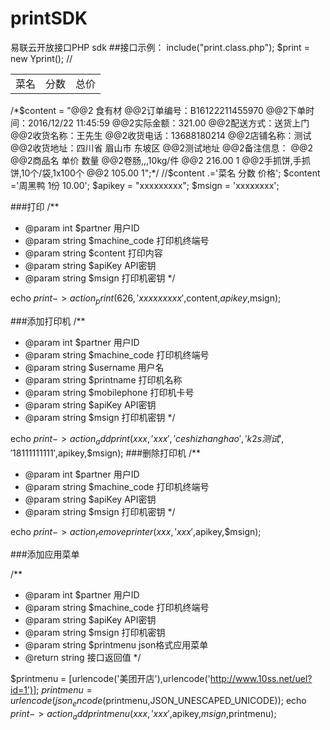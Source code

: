# printSDK
易联云开放接口PHP sdk
##接口示例：
include("print.class.php");
$print = new Yprint();
//<table><tr><td>菜名</td><td>分数</td><td>总价</td></tr>
</tr></table>
/*$content = "@@2               食有材
@@2订单编号：B16122211455970
@@2下单时间：2016/12/22 11:45:59
@@2实际金额：321.00
@@2配送方式：送货上门
@@2收货名称：王先生
@@2收货电话：13688180214
@@2店铺名称：测试
@@2收货地址：四川省 眉山市 东坡区
@@2测试地址
@@2备注信息：
@@2
@@2商品名       单价       数量
@@2卷肠,,,10kg/件
@@2             216.00       1
@@2手抓饼,手抓饼,10个/袋,1x100个
@@2             105.00       1";*/
//$content .='菜名          分数         价格';
$content ='周黑鸭        1份          10.00';
$apikey = "xxxxxxxxx";
$msign = 'xxxxxxxx';

###打印
/**
 * @param  int $partner     用户ID
 * @param  string $machine_code 打印机终端号
 * @param  string $content      打印内容
 * @param  string $apiKey       API密钥
 * @param  string $msign       打印机密钥
 */

echo $print->action_print(626,'xxxxxxxxx',$content,$apikey,$msign);

###添加打印机
/**
 * @param  int $partner     用户ID		
 * @param  string $machine_code 打印机终端号
 * @param  string $username     用户名
 * @param  string $printname    打印机名称
 * @param  string $mobilephone  打印机卡号
 * @param  string $apiKey       API密钥
 * @param  string $msign       打印机密钥
 */
 
echo $print->action_addprint(xxx,'xxx','ceshizhanghao','k2s测试','18111111111',$apikey,$msign);
###删除打印机
/**
 * @param  int $partner      用户ID
 * @param  string $machine_code 打印机终端号
 * @param  string $apiKey       API密钥
 * @param  string $msign        打印机密钥
 */

echo $print->action_removeprinter(xxx,'xxx ',$apikey,$msign);

###添加应用菜单

/**
* @param  int $partner      用户ID
* @param  string $machine_code 打印机终端号
 * @param  string $apiKey       API密钥
 * @param  string $msign        打印机密钥
 * @param  string $printmenu    json格式应用菜单
 * @return string               接口返回值
 */

$printmenu = [urlencode('美团开店'),urlencode('http://www.10ss.net/uel?id=1')];
$printmenu = urlencode(json_encode($printmenu,JSON_UNESCAPED_UNICODE));
echo $print->action_addprintmenu(xxx,'xxx',$apikey,$msign,$printmenu);

